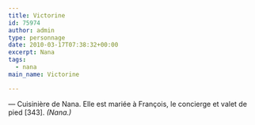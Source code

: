 ```yaml
---
title: Victorine
id: 75974
author: admin
type: personnage
date: 2010-03-17T07:38:32+00:00
excerpt: Nana
tags:
  - nana
main_name: Victorine

---
```

— Cuisinière de Nana. Elle est mariée à François, le concierge et valet de pied [343]. _(Nana.)_